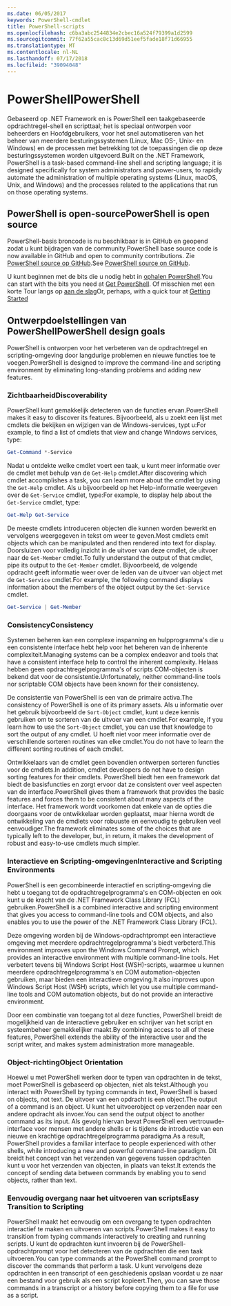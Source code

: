 ```yaml
---
ms.date: 06/05/2017
keywords: PowerShell-cmdlet
title: PowerShell-scripts
ms.openlocfilehash: c6ba3abc2544834e2cbec16a524f79399a1d2599
ms.sourcegitcommit: 77f62a55cac8c13d69d51eef5fade18f71d66955
ms.translationtype: MT
ms.contentlocale: nl-NL
ms.lasthandoff: 07/17/2018
ms.locfileid: "39094048"
---
```

# <a name="powershell"></a><span data-ttu-id="73e87-103">PowerShell</span><span class="sxs-lookup"><span data-stu-id="73e87-103">PowerShell</span></span>

<span data-ttu-id="73e87-104">Gebaseerd op .NET Framework en is PowerShell een taakgebaseerde opdrachtregel-shell en scripttaal; het is speciaal ontworpen voor beheerders en Hoofdgebruikers, voor het snel automatiseren van het beheer van meerdere besturingssystemen (Linux, Mac OS-, Unix- en Windows) en de processen met betrekking tot de toepassingen die op deze besturingssystemen worden uitgevoerd.</span><span class="sxs-lookup"><span data-stu-id="73e87-104">Built on the .NET Framework, PowerShell is a task-based command-line shell and scripting language; it is designed specifically for system administrators and power-users, to rapidly automate the administration of multiple operating systems (Linux, macOS, Unix, and Windows) and the processes related to the applications that run on those operating systems.</span></span>

## <a name="powershell-is-open-source"></a><span data-ttu-id="73e87-105">PowerShell is open-source</span><span class="sxs-lookup"><span data-stu-id="73e87-105">PowerShell is open source</span></span>

<span data-ttu-id="73e87-106">PowerShell-basis broncode is nu beschikbaar is in GitHub en geopend zodat u kunt bijdragen van de community.</span><span class="sxs-lookup"><span data-stu-id="73e87-106">PowerShell base source code is now available in GitHub and open to community contributions.</span></span>
<span data-ttu-id="73e87-107">Zie [PowerShell source op GitHub](https://github.com/powershell/powershell).</span><span class="sxs-lookup"><span data-stu-id="73e87-107">See [PowerShell source on GitHub](https://github.com/powershell/powershell).</span></span>

<span data-ttu-id="73e87-108">U kunt beginnen met de bits die u nodig hebt in [ophalen PowerShell](https://github.com/PowerShell/PowerShell#get-powershell).</span><span class="sxs-lookup"><span data-stu-id="73e87-108">You can start with the bits you need at [Get PowerShell](https://github.com/PowerShell/PowerShell#get-powershell).</span></span>
<span data-ttu-id="73e87-109">Of misschien met een korte Tour langs op [aan de slag](https://github.com/PowerShell/PowerShell/blob/master/docs/learning-powershell)</span><span class="sxs-lookup"><span data-stu-id="73e87-109">Or, perhaps, with a quick tour at [Getting Started](https://github.com/PowerShell/PowerShell/blob/master/docs/learning-powershell)</span></span>

## <a name="powershell-design-goals"></a><span data-ttu-id="73e87-110">Ontwerpdoelstellingen van PowerShell</span><span class="sxs-lookup"><span data-stu-id="73e87-110">PowerShell design goals</span></span>
<span data-ttu-id="73e87-111">PowerShell is ontworpen voor het verbeteren van de opdrachtregel en scripting-omgeving door langdurige problemen en nieuwe functies toe te voegen.</span><span class="sxs-lookup"><span data-stu-id="73e87-111">PowerShell is designed to improve the command-line and scripting environment by eliminating long-standing problems and adding new features.</span></span>

### <a name="discoverability"></a><span data-ttu-id="73e87-112">Zichtbaarheid</span><span class="sxs-lookup"><span data-stu-id="73e87-112">Discoverability</span></span>
<span data-ttu-id="73e87-113">PowerShell kunt gemakkelijk detecteren van de functies ervan.</span><span class="sxs-lookup"><span data-stu-id="73e87-113">PowerShell makes it easy to discover its features.</span></span> <span data-ttu-id="73e87-114">Bijvoorbeeld, als u zoekt een lijst met cmdlets die bekijken en wijzigen van de Windows-services, typt u:</span><span class="sxs-lookup"><span data-stu-id="73e87-114">For example, to find a list of cmdlets that view and change Windows services, type:</span></span>

```powershell
Get-Command *-Service
```

<span data-ttu-id="73e87-115">Nadat u ontdekte welke cmdlet voert een taak, u kunt meer informatie over de cmdlet met behulp van de `Get-Help` cmdlet.</span><span class="sxs-lookup"><span data-stu-id="73e87-115">After discovering which cmdlet accomplishes a task, you can learn more about the cmdlet by using the `Get-Help` cmdlet.</span></span>
<span data-ttu-id="73e87-116">Als u bijvoorbeeld op het Help-informatie weergeven over de `Get-Service` cmdlet, type:</span><span class="sxs-lookup"><span data-stu-id="73e87-116">For example, to display help about the `Get-Service` cmdlet, type:</span></span>

```powershell
Get-Help Get-Service
```
<span data-ttu-id="73e87-117">De meeste cmdlets introduceren objecten die kunnen worden bewerkt en vervolgens weergegeven in tekst om weer te geven.</span><span class="sxs-lookup"><span data-stu-id="73e87-117">Most cmdlets emit objects which can be manipulated and then rendered into text for display.</span></span>
<span data-ttu-id="73e87-118">Doorsluizen voor volledig inzicht in de uitvoer van deze cmdlet, de uitvoer naar de `Get-Member` cmdlet.</span><span class="sxs-lookup"><span data-stu-id="73e87-118">To fully understand the output of that cmdlet, pipe its output to the `Get-Member` cmdlet.</span></span>
<span data-ttu-id="73e87-119">Bijvoorbeeld, de volgende opdracht geeft informatie weer over de leden van de uitvoer van object met de `Get-Service` cmdlet.</span><span class="sxs-lookup"><span data-stu-id="73e87-119">For example, the following command displays information about the members of the object output by the `Get-Service` cmdlet.</span></span>

```powershell
Get-Service | Get-Member
```

### <a name="consistency"></a><span data-ttu-id="73e87-120">Consistency</span><span class="sxs-lookup"><span data-stu-id="73e87-120">Consistency</span></span>
<span data-ttu-id="73e87-121">Systemen beheren kan een complexe inspanning en hulpprogramma's die u een consistente interface hebt help voor het beheren van de inherente complexiteit.</span><span class="sxs-lookup"><span data-stu-id="73e87-121">Managing systems can be a complex endeavor and tools that have a consistent interface help to control the inherent complexity.</span></span>
<span data-ttu-id="73e87-122">Helaas hebben geen opdrachtregelprogramma's of scripts COM-objecten is bekend dat voor de consistentie.</span><span class="sxs-lookup"><span data-stu-id="73e87-122">Unfortunately, neither command-line tools nor scriptable COM objects have been known for their consistency.</span></span>

<span data-ttu-id="73e87-123">De consistentie van PowerShell is een van de primaire activa.</span><span class="sxs-lookup"><span data-stu-id="73e87-123">The consistency of PowerShell is one of its primary assets.</span></span>
<span data-ttu-id="73e87-124">Als u informatie over het gebruik bijvoorbeeld de `Sort-Object` cmdlet, kunt u deze kennis gebruiken om te sorteren van de uitvoer van een cmdlet.</span><span class="sxs-lookup"><span data-stu-id="73e87-124">For example, if you learn how to use the `Sort-Object` cmdlet, you can use that knowledge to sort the output of any cmdlet.</span></span>
<span data-ttu-id="73e87-125">U hoeft niet voor meer informatie over de verschillende sorteren routines van elke cmdlet.</span><span class="sxs-lookup"><span data-stu-id="73e87-125">You do not have to learn the different sorting routines of each cmdlet.</span></span>

<span data-ttu-id="73e87-126">Ontwikkelaars van de cmdlet geen bovendien ontwerpen sorteren functies voor de cmdlets.</span><span class="sxs-lookup"><span data-stu-id="73e87-126">In addition, cmdlet developers do not have to design sorting features for their cmdlets.</span></span>
<span data-ttu-id="73e87-127">PowerShell biedt hen een framework dat biedt de basisfuncties en zorgt ervoor dat ze consistent over veel aspecten van de interface.</span><span class="sxs-lookup"><span data-stu-id="73e87-127">PowerShell gives them a framework that provides the basic features and forces them to be consistent about many aspects of the interface.</span></span>
<span data-ttu-id="73e87-128">Het framework wordt voorkomen dat enkele van de opties die doorgaans voor de ontwikkelaar worden geplaatst, maar hierna wordt de ontwikkeling van de cmdlets voor robuuste en eenvoudig te gebruiken veel eenvoudiger.</span><span class="sxs-lookup"><span data-stu-id="73e87-128">The framework eliminates some of the choices that are typically left to the developer, but, in return, it makes the development of robust and easy-to-use cmdlets much simpler.</span></span>

### <a name="interactive-and-scripting-environments"></a><span data-ttu-id="73e87-129">Interactieve en Scripting-omgevingen</span><span class="sxs-lookup"><span data-stu-id="73e87-129">Interactive and Scripting Environments</span></span>
<span data-ttu-id="73e87-130">PowerShell is een gecombineerde interactief en scripting-omgeving die hebt u toegang tot de opdrachtregelprogramma's en COM-objecten en ook kunt u de kracht van de .NET Framework Class Library (FCL) gebruiken.</span><span class="sxs-lookup"><span data-stu-id="73e87-130">PowerShell is a combined interactive and scripting environment that gives you access to command-line tools and COM objects, and also enables you to use the power of the .NET Framework Class Library (FCL).</span></span>

<span data-ttu-id="73e87-131">Deze omgeving worden bij de Windows-opdrachtprompt een interactieve omgeving met meerdere opdrachtregelprogramma's biedt verbeterd.</span><span class="sxs-lookup"><span data-stu-id="73e87-131">This environment improves upon the Windows Command Prompt, which provides an interactive environment with multiple command-line tools.</span></span>
<span data-ttu-id="73e87-132">Het verbetert tevens bij Windows Script Host (WSH)-scripts, waarmee u kunnen meerdere opdrachtregelprogramma's en COM automation-objecten gebruiken, maar bieden een interactieve omgeving.</span><span class="sxs-lookup"><span data-stu-id="73e87-132">It also improves upon Windows Script Host (WSH) scripts, which let you use multiple command-line tools and COM automation objects, but do not provide an interactive environment.</span></span>

<span data-ttu-id="73e87-133">Door een combinatie van toegang tot al deze functies, PowerShell breidt de mogelijkheid van de interactieve gebruiker en schrijver van het script en systeembeheer gemakkelijker maakt.</span><span class="sxs-lookup"><span data-stu-id="73e87-133">By combining access to all of these features, PowerShell extends the ability of the interactive user and the script writer, and makes system administration more manageable.</span></span>

### <a name="object-orientation"></a><span data-ttu-id="73e87-134">Object-richting</span><span class="sxs-lookup"><span data-stu-id="73e87-134">Object Orientation</span></span>
<span data-ttu-id="73e87-135">Hoewel u met PowerShell werken door te typen van opdrachten in de tekst, moet PowerShell is gebaseerd op objecten, niet als tekst.</span><span class="sxs-lookup"><span data-stu-id="73e87-135">Although you interact with PowerShell by typing commands in text, PowerShell is based on objects, not text.</span></span>
<span data-ttu-id="73e87-136">De uitvoer van een opdracht is een object.</span><span class="sxs-lookup"><span data-stu-id="73e87-136">The output of a command is an object.</span></span>
<span data-ttu-id="73e87-137">U kunt het uitvoerobject op verzenden naar een andere opdracht als invoer.</span><span class="sxs-lookup"><span data-stu-id="73e87-137">You can send the output object to another command as its input.</span></span>
<span data-ttu-id="73e87-138">Als gevolg hiervan bevat PowerShell een vertrouwde-interface voor mensen met andere shells er is tijdens de introductie van een nieuwe en krachtige opdrachtregelprogramma paradigma.</span><span class="sxs-lookup"><span data-stu-id="73e87-138">As a result, PowerShell provides a familiar interface to people experienced with other shells, while introducing a new and powerful command-line paradigm.</span></span>
<span data-ttu-id="73e87-139">Dit breidt het concept van het verzenden van gegevens tussen opdrachten kunt u voor het verzenden van objecten, in plaats van tekst.</span><span class="sxs-lookup"><span data-stu-id="73e87-139">It extends the concept of sending data between commands by enabling you to send objects, rather than text.</span></span>

### <a name="easy-transition-to-scripting"></a><span data-ttu-id="73e87-140">Eenvoudig overgang naar het uitvoeren van scripts</span><span class="sxs-lookup"><span data-stu-id="73e87-140">Easy Transition to Scripting</span></span>
<span data-ttu-id="73e87-141">PowerShell maakt het eenvoudig om een overgang te typen opdrachten interactief te maken en uitvoeren van scripts.</span><span class="sxs-lookup"><span data-stu-id="73e87-141">PowerShell makes it easy to transition from typing commands interactively to creating and running scripts.</span></span>
<span data-ttu-id="73e87-142">U kunt de opdrachten kunt invoeren bij de PowerShell-opdrachtprompt voor het detecteren van de opdrachten die een taak uitvoeren.</span><span class="sxs-lookup"><span data-stu-id="73e87-142">You can type commands at the PowerShell command prompt to discover the commands that perform a task.</span></span>
<span data-ttu-id="73e87-143">U kunt vervolgens deze opdrachten in een transcript of een geschiedenis opslaan voordat u ze naar een bestand voor gebruik als een script kopieert.</span><span class="sxs-lookup"><span data-stu-id="73e87-143">Then, you can save those commands in a transcript or a history before copying them to a file for use as a script.</span></span>
